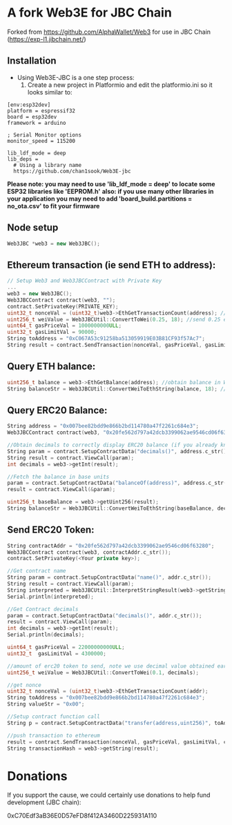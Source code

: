 # A fork Web3E for JBC Chain

Forked from https://github.com/AlphaWallet/Web3 for use in JBC Chain (https://exp-l1.jibchain.net/)

## Installation

- Using Web3E-JBC is a one step process:
    1. Create a new project in Platformio and edit the platformio.ini so it looks similar to:

```
[env:esp32dev]
platform = espressif32
board = esp32dev
framework = arduino

; Serial Monitor options
monitor_speed = 115200

lib_ldf_mode = deep
lib_deps =
  # Using a library name
  https://github.com/chan1sook/Web3E-jbc
```

**Please note: you may need to use 'lib_ldf_mode = deep' to locate some ESP32 libraries like 'EEPROM.h'**
**also: if you use many other libraries in your application you may need to add 'board_build.partitions = no_ota.csv' to fit your firmware**

## Node setup

``` C++
Web3JBC *web3 = new Web3JBC();
```

## Ethereum transaction (ie send ETH to address):

``` C++
// Setup Web3 and Web3JBCContract with Private Key
...
web3 = new Web3JBC();
Web3JBCContract contract(web3, "");
contract.SetPrivateKey(PRIVATE_KEY);
uint32_t nonceVal = (uint32_t)web3->EthGetTransactionCount(address); //obtain the next nonce
uint256_t weiValue = Web3JBCUtil::ConvertToWei(0.25, 18); //send 0.25 eth
uint64_t gasPriceVal = 1000000000ULL;
uint32_t gasLimitVal = 90000;
String toAddress = "0xC067A53c91258ba513059919E03B81CF93f57Ac7";
String result = contract.SendTransaction(nonceVal, gasPriceVal, gasLimitVal, toAddress, weiValue, "");
```

## Query ETH balance:
``` C++
uint256_t balance = web3->EthGetBalance(address); //obtain balance in Wei
String balanceStr = Web3JBCUtil::ConvertWeiToEthString(balance, 18); //get string balance as Eth (18 decimals)
```

## Query ERC20 Balance:
``` C++
String address = "0x007bee82bdd9e866b2bd114780a47f2261c684e3";
Web3JBCContract contract(web3, "0x20fe562d797a42dcb3399062ae9546cd06f63280"); //contract is on Ropsten

//Obtain decimals to correctly display ERC20 balance (if you already know this you can skip this step)
String param = contract.SetupContractData("decimals()", address.c_str());
String result = contract.ViewCall(param);
int decimals = web3->getInt(result);

//Fetch the balance in base units
param = contract.SetupContractData("balanceOf(address)", address.c_str());
result = contract.ViewCall(&param);

uint256_t baseBalance = web3->getUint256(result);
String balanceStr = Web3JBCUtil::ConvertWeiToEthString(baseBalance, decimals); //convert balance to double style using decimal places
```

## Send ERC20 Token:
``` C++
String contractAddr = "0x20fe562d797a42dcb3399062ae9546cd06f63280";
Web3JBCContract contract(web3, contractAddr.c_str());
contract.SetPrivateKey(<Your private key>);

//Get contract name
String param = contract.SetupContractData("name()", addr.c_str());
String result = contract.ViewCall(param);
String interpreted = Web3JBCUtil::InterpretStringResult(web3->getString(result).c_str());
Serial.println(interpreted);

//Get Contract decimals
param = contract.SetupContractData("decimals()", addr.c_str());
result = contract.ViewCall(param);
int decimals = web3->getInt(result);
Serial.println(decimals);

uint64_t gasPriceVal = 22000000000ULL;
uint32_t  gasLimitVal = 4300000;

//amount of erc20 token to send, note we use decimal value obtained earlier
uint256_t weiValue = Web3JBCUtil::ConvertToWei(0.1, decimals);

//get nonce
uint32_t nonceVal = (uint32_t)web3->EthGetTransactionCount(addr);
String toAddress = "0x007bee82bdd9e866b2bd114780a47f2261c684e3";
String valueStr = "0x00";

//Setup contract function call
String p = contract.SetupContractData("transfer(address,uint256)", toAddress.c_str(), weiValue.c_str()); //ERC20 function plus params

//push transaction to ethereum
result = contract.SendTransaction(nonceVal, gasPriceVal, gasLimitVal, contractAddr, valueStr, p);
String transactionHash = web3->getString(result);
```

# Donations
If you support the cause, we could certainly use donations to help fund development (JBC chain):

0xC70Edf3aB36E0D57eFD8f412A3460D225931A110
